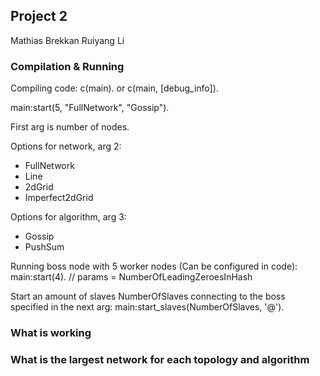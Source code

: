 ## Project 2

Mathias Brekkan
Ruiyang Li

### Compilation & Running

Compiling code:
c(main).
    or
c(main, [debug_info]).

main:start(5, "FullNetwork", "Gossip").

First arg is number of nodes.

Options for network, arg 2:
 - FullNetwork
 - Line 
 - 2dGrid
 - Imperfect2dGrid

Options for algorithm, arg 3:
 - Gossip
 - PushSum

Running boss node with 5 worker nodes (Can be configured in code):
main:start(4). // params = NumberOfLeadingZeroesInHash


Start an amount of slaves NumberOfSlaves connecting to the boss specified in the next arg:
main:start_slaves(NumberOfSlaves, '<processName>@<nodeName>').

### What is working

### What is the largest network for each topology and algorithm
